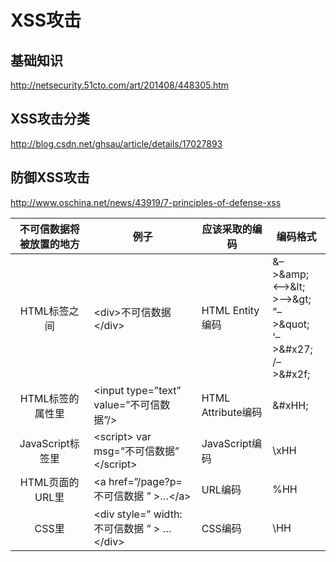# XSS攻击

## 基础知识

http://netsecurity.51cto.com/art/201408/448305.htm

## XSS攻击分类

http://blog.csdn.net/ghsau/article/details/17027893

## 防御XSS攻击

http://www.oschina.net/news/43919/7-principles-of-defense-xss

|不可信数据将被放置的地方|例子|应该采取的编码|编码格式|
|:---:|---|---|---|
|HTML标签之间|\<div>不可信数据\</div>|HTML Entity编码|&–>\&amp;<br><–>\&lt;<br>>–>\&gt;<br>”–>\&quot;<br>‘–>\&#x27;<br>/–>\&#x2f;|
|HTML标签的属性里|\<input type=”text” value=”不可信数据”/>|HTML Attribute编码|&#xHH;|
|JavaScript标签里|\<script> var msg=”不可信数据” \</script>|JavaScript编码|\xHH|
|HTML页面的URL里|\<a href=”/page?p= 不可信数据 ” >…\</a>|URL编码|%HH|
|CSS里|\<div style=” width: 不可信数据 ” > … \</div>|CSS编码|\HH|
		